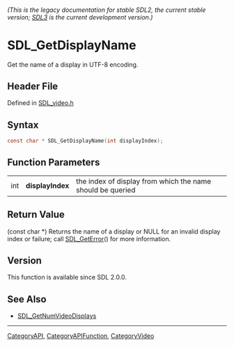 ###### (This is the legacy documentation for stable SDL2, the current stable version; [SDL3](https://wiki.libsdl.org/SDL3/) is the current development version.)
# SDL_GetDisplayName

Get the name of a display in UTF-8 encoding.

## Header File

Defined in [SDL_video.h](https://github.com/libsdl-org/SDL/blob/SDL2/include/SDL_video.h)

## Syntax

```c
const char * SDL_GetDisplayName(int displayIndex);
```

## Function Parameters

|     |                  |                                                            |
| --- | ---------------- | ---------------------------------------------------------- |
| int | **displayIndex** | the index of display from which the name should be queried |

## Return Value

(const char *) Returns the name of a display or NULL for an invalid display
index or failure; call [SDL_GetError](SDL_GetError)() for more information.

## Version

This function is available since SDL 2.0.0.

## See Also

- [SDL_GetNumVideoDisplays](SDL_GetNumVideoDisplays)

----
[CategoryAPI](CategoryAPI), [CategoryAPIFunction](CategoryAPIFunction), [CategoryVideo](CategoryVideo)

